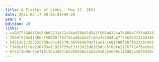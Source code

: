```yaml
---
title: A Fistful of Links - May 17, 2021
date: 2021-05-17 00:00:01+00:00
year: 4
edition: 20
links:
- ca0377360d415c8db02231e22c94e076b85d543f508a6324a7b865e7f5fa0859
- 299df576e41d06cf58808ff04f65ad8abbefc5da7ee0d4bb7f29626d12ce0366
- 54553c1c35c32c700cd7c45e79c9659686092f1ae1cce015884b0f4a2226c965
- f148caf1fdd226703a1c92f755ef23f3d15de2056cd5f0dfe2176772476ee9a1
- 6f44f1b06c7be71013bb4dd3105289549e2a54a91022e699c118802a5075830c
---
```

